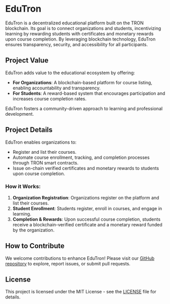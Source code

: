 # EduTron


EduTron is a decentralized educational platform built on the TRON blockchain. Its goal is to connect organizations and students, incentivizing learning by rewarding students with certificates and monetary rewards upon course completion. By leveraging blockchain technology, EduTron ensures transparency, security, and accessibility for all participants.

## Project Value

EduTron adds value to the educational ecosystem by offering:
- **For Organizations**: A blockchain-based platform for course listing, enabling accountability and transparency.
- **For Students**: A reward-based system that encourages participation and increases course completion rates.
  
EduTron fosters a community-driven approach to learning and professional development.

## Project Details

EduTron enables organizations to:
- Register and list their courses.
- Automate course enrollment, tracking, and completion processes through TRON smart contracts.
- Issue on-chain verified certificates and monetary rewards to students upon course completion.

### How it Works:
1. **Organization Registration**: Organizations register on the platform and list their courses.
2. **Student Enrollment**: Students register, enroll in courses, and engage in learning.
3. **Completion & Rewards**: Upon successful course completion, students receive a blockchain-verified certificate and a monetary reward funded by the organization.



## How to Contribute

We welcome contributions to enhance EduTron! Please visit our [GitHub repository](https://github.com/ayushsingh82/EduTron) to explore, report issues, or submit pull requests.

## License

This project is licensed under the MIT License - see the [LICENSE](LICENSE) file for details.
